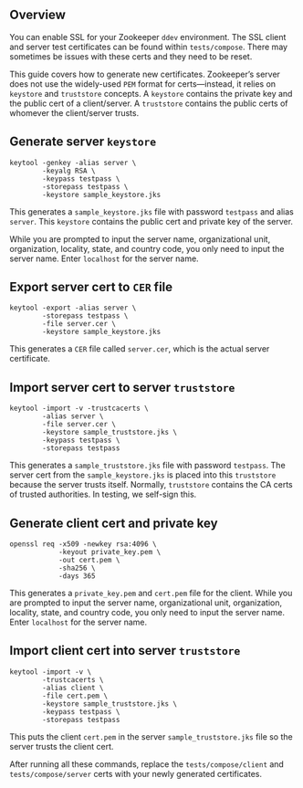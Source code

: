 ## Overview

You can enable SSL for your Zookeeper `ddev` environment. The SSL client and server test certificates can be found within `tests/compose`. There may sometimes be issues with these certs and they need to be reset. 

This guide covers how to generate new certificates. Zookeeper’s server does not use the widely-used `PEM` format for certs—instead, it relies on `keystore` and `truststore` concepts. A `keystore` contains the private key and the public cert of a client/server. A `truststore` contains the public certs of whomever the client/server trusts.

## Generate server `keystore`
```shell
keytool -genkey -alias server \
        -keyalg RSA \
        -keypass testpass \
        -storepass testpass \
        -keystore sample_keystore.jks 
```

This generates a `sample_keystore.jks` file with password `testpass` and alias `server`. This `keystore` contains the public cert and private key of the server. 

While you are prompted to input the server name, organizational unit, organization, locality, state, and country code, you only need to input the server name. Enter `localhost` for the server name.

## Export server cert to `CER` file

```shell
keytool -export -alias server \
        -storepass testpass \
        -file server.cer \
        -keystore sample_keystore.jks
```

This generates a `CER` file called `server.cer`, which is the actual server certificate.

## Import server cert to server `truststore`

```shell
keytool -import -v -trustcacerts \
        -alias server \
        -file server.cer \
        -keystore sample_truststore.jks \
        -keypass testpass \
        -storepass testpass
```

This generates a `sample_truststore.jks` file with password `testpass`. The server cert from the `sample_keystore.jks` is placed into this `truststore` because the server trusts itself. Normally, `truststore` contains the CA certs of trusted authorities. In testing, we self-sign this.

## Generate client cert and private key

```shell
openssl req -x509 -newkey rsa:4096 \
            -keyout private_key.pem \
            -out cert.pem \
            -sha256 \
            -days 365
```

This generates a `private_key.pem` and `cert.pem` file for the client. While you are prompted to input the server name, organizational unit, organization, locality, state, and country code, you only need to input the server name. Enter `localhost` for the server name.

## Import client cert into server `truststore`

```shell
keytool -import -v \
        -trustcacerts \
        -alias client \
        -file cert.pem \
        -keystore sample_truststore.jks \
        -keypass testpass \
        -storepass testpass
```

This puts the client `cert.pem` in the server `sample_truststore.jks` file so the server trusts the client cert. 

After running all these commands, replace the `tests/compose/client` and `tests/compose/server` certs with your newly generated certificates. 